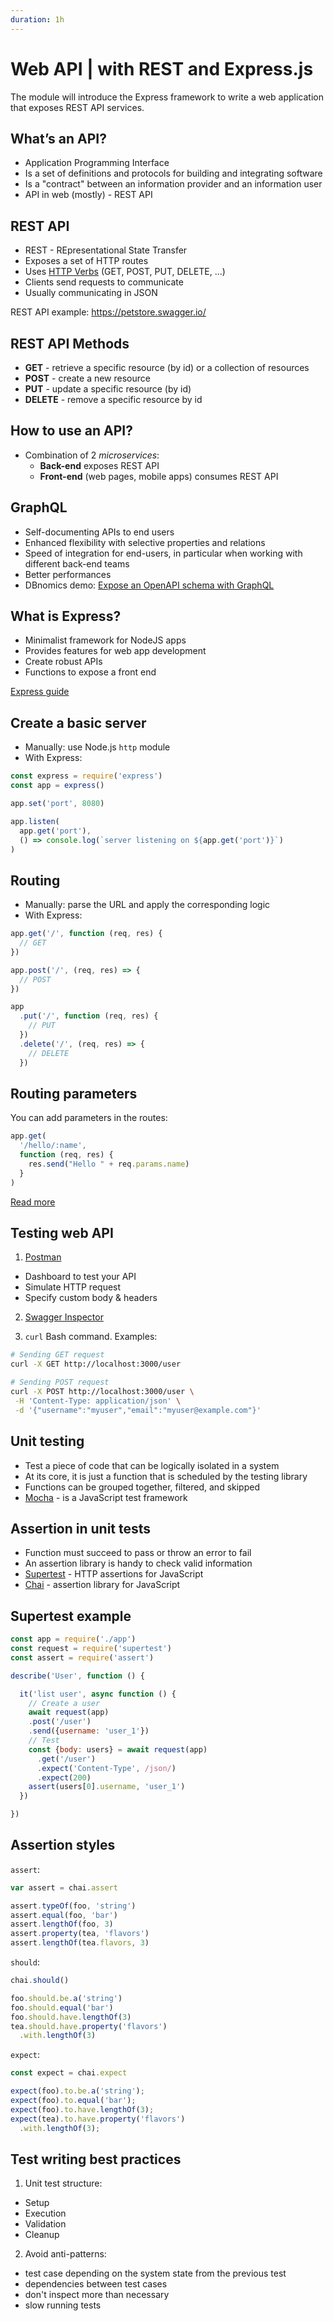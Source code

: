```yaml
---
duration: 1h
---
```


# Web API | with REST and Express.js

The module will introduce the Express framework to write a web application that exposes REST API services.

## What’s an API?

* Application Programming Interface
* Is a set of definitions and protocols for building and integrating software
* Is a "contract" between an information provider and an information user
* API in web (mostly) - REST API

## REST API

* REST - REpresentational State Transfer
* Exposes a set of HTTP routes
* Uses [HTTP Verbs](https://developer.mozilla.org/en-US/docs/Web/HTTP/Methods) (GET, POST, PUT, DELETE, ...)
* Clients send requests to communicate
* Usually communicating in JSON

REST API example: https://petstore.swagger.io/

## REST API Methods

* **GET** - retrieve a specific resource (by id) or a collection of resources
* **POST** - create a new resource
* **PUT** - update a specific resource (by id)
* **DELETE** - remove a specific resource by id

## How to use an API?

* Combination of 2 *microservices*:
  * **Back-end** exposes REST API
  * **Front-end** (web pages, mobile apps) consumes REST API

## GraphQL

* Self-documenting APIs to end users
* Enhanced flexibility with selective properties and relations
* Speed of integration for end-users, in particular when working with different back-end teams
* Better performances
* DBnomics demo: [Expose an OpenAPI schema with GraphQL](https://dbnomics.adaltas.com/)

## What is Express?

* Minimalist framework for NodeJS apps
* Provides features for web app development
* Create robust APIs
* Functions to expose a front end

[Express guide](https://expressjs.com/en/guide/routing.html)

## Create a basic server

* Manually: use Node.js `http` module
* With Express:

```javascript
const express = require('express')
const app = express()

app.set('port', 8080)

app.listen(
  app.get('port'), 
  () => console.log(`server listening on ${app.get('port')}`)
)
```

## Routing

* Manually: parse the URL and apply the corresponding logic
* With Express:

```javascript
app.get('/', function (req, res) {
  // GET
})

app.post('/', (req, res) => {
  // POST
})

app
  .put('/', function (req, res) {
    // PUT
  })
  .delete('/', (req, res) => {
    // DELETE
  })
```

## Routing parameters

You can add parameters in the routes:

```javascript
app.get(
  '/hello/:name', 
  function (req, res) {
    res.send("Hello " + req.params.name)
  }
)
```

[Read more](https://expressjs.com/en/guide/routing.html)

## Testing web API

1. [Postman](https://www.postman.com/)

  * Dashboard to test your API
  * Simulate HTTP request
  * Specify custom body & headers

2. [Swagger Inspector](https://inspector.swagger.io)

3. `curl` Bash command. Examples:   
  ```bash
  # Sending GET request
  curl -X GET http://localhost:3000/user
 
  # Sending POST request
  curl -X POST http://localhost:3000/user \
   -H 'Content-Type: application/json' \
   -d '{"username":"myuser","email":"myuser@example.com"}'
  ```

## Unit testing

* Test a piece of code that can be logically isolated in a system
* At its core, it is just a function that is scheduled by the testing library
* Functions can be grouped together, filtered, and skipped
* [Mocha](https://mochajs.org/) - is a JavaScript test framework 

## Assertion in unit tests

* Function must succeed to pass or throw an error to fail
* An assertion library is handy to check valid information
* [Supertest](https://www.npmjs.com/package/supertest) - HTTP assertions for JavaScript
* [Chai](https://www.chaijs.com/) - assertion library for JavaScript

## Supertest example

```js
const app = require('./app')
const request = require('supertest')
const assert = require('assert')

describe('User', function () {

  it('list user', async function () {
    // Create a user
    await request(app)
    .post('/user')
    .send({username: 'user_1'})
    // Test
    const {body: users} = await request(app)
      .get('/user')
      .expect('Content-Type', /json/)
      .expect(200)
    assert(users[0].username, 'user_1')
  })

})
```

## Assertion styles


`assert`:

```js
var assert = chai.assert

assert.typeOf(foo, 'string')
assert.equal(foo, 'bar')
assert.lengthOf(foo, 3)
assert.property(tea, 'flavors')
assert.lengthOf(tea.flavors, 3)
```

`should`:

```js
chai.should()

foo.should.be.a('string')
foo.should.equal('bar')
foo.should.have.lengthOf(3)
tea.should.have.property('flavors')
  .with.lengthOf(3)
```

`expect`:

```js
const expect = chai.expect

expect(foo).to.be.a('string');
expect(foo).to.equal('bar');
expect(foo).to.have.lengthOf(3);
expect(tea).to.have.property('flavors')
  .with.lengthOf(3);
```              

## Test writing best practices

1. Unit test structure:
  - Setup
  - Execution
  - Validation
  - Cleanup
  
2. Avoid anti-patterns:
  - test case depending on the system state from the previous test
  - dependencies between test cases
  - don't inspect more than necessary
  - slow running tests
